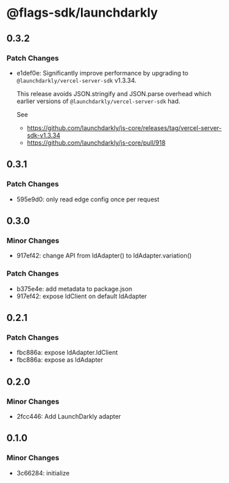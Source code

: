# @flags-sdk/launchdarkly

## 0.3.2

### Patch Changes

- e1def0e: Significantly improve performance by upgrading to `@launchdarkly/vercel-server-sdk` v1.3.34.

  This release avoids JSON.stringify and JSON.parse overhead which earlier versions of `@launchdarkly/vercel-server-sdk` had.

  See
  - https://github.com/launchdarkly/js-core/releases/tag/vercel-server-sdk-v1.3.34
  - https://github.com/launchdarkly/js-core/pull/918

## 0.3.1

### Patch Changes

- 595e9d0: only read edge config once per request

## 0.3.0

### Minor Changes

- 917ef42: change API from ldAdapter() to ldAdapter.variation()

### Patch Changes

- b375e4e: add metadata to package.json
- 917ef42: expose ldClient on default ldAdapter

## 0.2.1

### Patch Changes

- fbc886a: expose ldAdapter.ldClient
- fbc886a: expose as ldAdapter

## 0.2.0

### Minor Changes

- 2fcc446: Add LaunchDarkly adapter

## 0.1.0

### Minor Changes

- 3c66284: initialize
